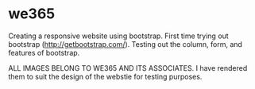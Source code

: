 we365
=====

Creating a responsive website using bootstrap. First time trying out bootstrap (http://getbootstrap.com/). 
Testing out the column, form, and features of bootstrap. 

ALL IMAGES BELONG TO WE365 AND ITS ASSOCIATES. 
I have rendered them to suit the design of the webstie for testing purposes. 



